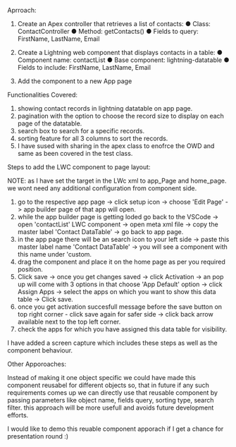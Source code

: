 Aprroach:

1. Create an Apex controller that retrieves a list of contacts:
● Class: ContactController
● Method: getContacts()
● Fields to query: FirstName, LastName, Email

2. Create a Lightning web component that displays contacts in a table:
● Component name: contactList
● Base component: lightning-datatable
● Fields to include: FirstName, LastName, Email

3. Add the component to a new App page


Functionalities Covered:

1. showing contact records in lightning datatable on app page.
2. pagination with the option to choose the record size to display on each page of the datatable.
3. search box to search for a specific records.
4. sorting feature for all 3 columns to sort the records.
5. I have sused with sharing in the apex class to enofrce the OWD and same as been covered in the test class.

Steps to add the LWC component to page layout:

NOTE: as I have set the target in the LWc xml to app_Page and home_page. we wont need any additional configuration from component side.
1. go to the respective app page -> click setup icon -> choose 'Edit Page' -> app builder page of that app will open.
2. while the app builder page is getting loded go back to the VSCode -> open 'contactList' LWC component -> open meta xml file -> copy the master label 'Contact DataTable' -> go back to app page.
3. in the app page there will be an search icon to your left side -> paste this master label name 'Contact DataTable' -> you will see a component with this name under 'custom.
4. drag the component and place it on the home page as per you required position.
5. Click save -> once you get changes saved -> click Activation -> an pop up will come with 3 options in that choose 'App Default' option -> click Assign Apps -> select the apps on which you want to show this data table -> Click save.
6. once you get activation succesfull message before the save button on top right corner - click save again for safer side -> click back arrow available next to the top left corner.
7. check the apps for which you have assigned this data table for visibility.

I have added a screen capture which includes these steps as well as the component behaviour.

Other Apporoaches:

Instead of making it one object specific we could have made this component reusabel for different objects so, that in future if any such requirements comes up we can directly use that reusable component by passing parameters like object name, fields query, sorting type, search filter. this approach will be more usefull and avoids future development efforts.

I would like to demo this reuable component apporach if I get a chance for presentation round :)


